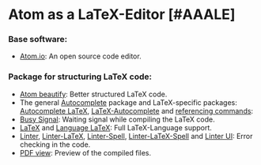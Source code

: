 # Atom as a LaTeX-Editor [#AAALE]


 ### Base software:
 - [Atom.io](https://atom.io): An open source code editor.
 
 ### Package for structuring LaTeX code: 
 - [Atom beautify](https://atom.io/packages/atom-beautify): Better structured LaTeX code.
 - The general [Autocomplete](https://atom.io/packages/autocomplete-paths) package and LaTeX-specific packages: 
[Autocomplete LaTeX](https://atom.io/packages/autocomplete-latex), [LaTeX-Autocomplete](LaTeX-autocomplete) and [referencing commands](https://atom.io/packages/autocomplete-latex-references): 
 - [Busy Signal](https://atom.io/packages/busy-signal):  Waiting signal while compiling the LaTeX code.
- [LaTeX](https://atom.io/packages/latex) and [Language LaTeX](https://atom.io/packages/language-latex): Full LaTeX-Language support.
- [Linter](https://atom.io/packages/linter), [Linter-LaTeX](https://atom.io/packages/linter-latex),  [Linter-Spell](https://atom.io/packages/linter-spell), [Linter-LaTeX-Spell](https://atom.io/packages/linter-spell-latex) and [Linter UI](https://atom.io/packages/linter-ui-default): Error checking in the code.
- [PDF view](https://atom.io/packages/pdf-view): Preview of the compiled files.
